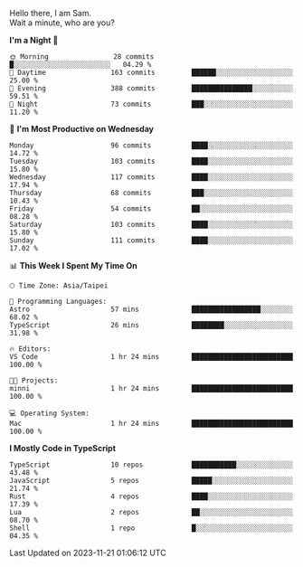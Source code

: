 Hello there, I am Sam.  
Wait a minute, who are you?
  
<!--START_SECTION:waka-->
**I'm a Night 🦉** 

```text
🌞 Morning                28 commits          █░░░░░░░░░░░░░░░░░░░░░░░░   04.29 % 
🌆 Daytime                163 commits         ██████░░░░░░░░░░░░░░░░░░░   25.00 % 
🌃 Evening                388 commits         ███████████████░░░░░░░░░░   59.51 % 
🌙 Night                  73 commits          ███░░░░░░░░░░░░░░░░░░░░░░   11.20 % 
```
📅 **I'm Most Productive on Wednesday** 

```text
Monday                   96 commits          ████░░░░░░░░░░░░░░░░░░░░░   14.72 % 
Tuesday                  103 commits         ████░░░░░░░░░░░░░░░░░░░░░   15.80 % 
Wednesday                117 commits         ████░░░░░░░░░░░░░░░░░░░░░   17.94 % 
Thursday                 68 commits          ███░░░░░░░░░░░░░░░░░░░░░░   10.43 % 
Friday                   54 commits          ██░░░░░░░░░░░░░░░░░░░░░░░   08.28 % 
Saturday                 103 commits         ████░░░░░░░░░░░░░░░░░░░░░   15.80 % 
Sunday                   111 commits         ████░░░░░░░░░░░░░░░░░░░░░   17.02 % 
```


📊 **This Week I Spent My Time On** 

```text
🕑︎ Time Zone: Asia/Taipei

💬 Programming Languages: 
Astro                    57 mins             █████████████████░░░░░░░░   68.02 % 
TypeScript               26 mins             ████████░░░░░░░░░░░░░░░░░   31.98 % 

🔥 Editors: 
VS Code                  1 hr 24 mins        █████████████████████████   100.00 % 

🐱‍💻 Projects: 
minni                    1 hr 24 mins        █████████████████████████   100.00 % 

💻 Operating System: 
Mac                      1 hr 24 mins        █████████████████████████   100.00 % 
```

**I Mostly Code in TypeScript** 

```text
TypeScript               10 repos            ███████████░░░░░░░░░░░░░░   43.48 % 
JavaScript               5 repos             █████░░░░░░░░░░░░░░░░░░░░   21.74 % 
Rust                     4 repos             ████░░░░░░░░░░░░░░░░░░░░░   17.39 % 
Lua                      2 repos             ██░░░░░░░░░░░░░░░░░░░░░░░   08.70 % 
Shell                    1 repo              █░░░░░░░░░░░░░░░░░░░░░░░░   04.35 % 
```




 Last Updated on 2023-11-21 01:06:12 UTC
<!--END_SECTION:waka-->
